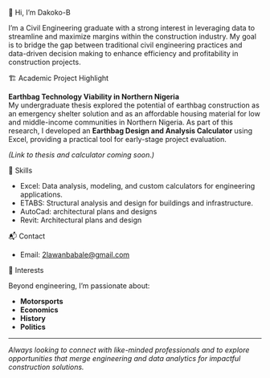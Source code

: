 👋 Hi, I’m Dakoko-B 

I’m a Civil Engineering graduate with a strong interest in leveraging data to streamline and maximize margins within the construction industry. My goal is to bridge the gap between traditional civil engineering practices and data-driven decision making to enhance efficiency and profitability in construction projects.

🏗️ Academic Project Highlight

**Earthbag Technology Viability in Northern Nigeria**  
My undergraduate thesis explored the potential of earthbag construction as an emergency shelter solution and as an affordable housing material for low and middle-income communities in Northern Nigeria. As part of this research, I developed an **Earthbag Design and Analysis Calculator** using Excel, providing a practical tool for early-stage project evaluation.

_(Link to thesis and calculator coming soon.)_

🔧 Skills

- Excel: Data analysis, modeling, and custom calculators for engineering applications.
- ETABS: Structural analysis and design for buildings and infrastructure.
- AutoCad: architectural plans and designs
- Revit: Architectural plans and design

📬 Contact

- Email: 2lawanbabale@gmail.com

🌱 Interests

Beyond engineering, I’m passionate about:
- **Motorsports**
- **Economics**
- **History**
- **Politics**

---

_Always looking to connect with like-minded professionals and to explore opportunities that merge engineering and data analytics for impactful construction solutions._

<!--
**Dakoko-B/Dakoko-B** is a ✨ _special_ ✨ repository because its `README.md` (this file) appears on your GitHub profile.

Here are some ideas to get you started:

- 🔭 I’m currently working on ...
- 🌱 I’m currently learning ...
- 👯 I’m looking to collaborate on ...
- 🤔 I’m looking for help with ...
- 💬 Ask me about ...
- 📫 How to reach me: ...
- 😄 Pronouns: ...
- ⚡ Fun fact: ...
-->
